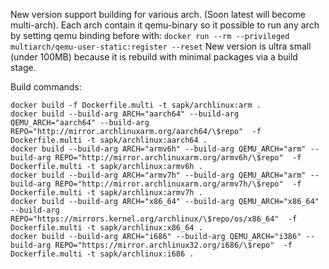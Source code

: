 New version support building for various arch. (Soon latest will become multi-arch).
Each arch contain it qemu-binary so it possible to run any arch by setting qemu binding before with:
`docker run --rm --privileged multiarch/qemu-user-static:register --reset`
New version is ultra small (under 100MB) because it is rebuild with minimal packages via a build stage.

Build commands:
```
docker build -f Dockerfile.multi -t sapk/archlinux:arm .
docker build --build-arg ARCH="aarch64" --build-arg QEMU_ARCH="aarch64" --build-arg REPO="http://mirror.archlinuxarm.org/aarch64/\$repo"  -f Dockerfile.multi -t sapk/archlinux:aarch64 .
docker build --build-arg ARCH="armv6h" --build-arg QEMU_ARCH="arm" --build-arg REPO="http://mirror.archlinuxarm.org/armv6h/\$repo"  -f Dockerfile.multi -t sapk/archlinux:armv6h .
docker build --build-arg ARCH="armv7h" --build-arg QEMU_ARCH="arm" --build-arg REPO="http://mirror.archlinuxarm.org/armv7h/\$repo"  -f Dockerfile.multi -t sapk/archlinux:armv7h .
docker build --build-arg ARCH="x86_64" --build-arg QEMU_ARCH="x86_64" --build-arg REPO="https://mirrors.kernel.org/archlinux/\$repo/os/x86_64"  -f Dockerfile.multi -t sapk/archlinux:x86_64 .
docker build --build-arg ARCH="i686" --build-arg QEMU_ARCH="i386" --build-arg REPO="https://mirror.archlinux32.org/i686/\$repo"  -f Dockerfile.multi -t sapk/archlinux:i686 .
```